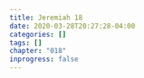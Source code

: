```yaml
---
title: Jeremiah 18
date: 2020-03-28T20:27:28-04:00
categories: []
tags: []
chapter: "018"
inprogress: false
---
```


